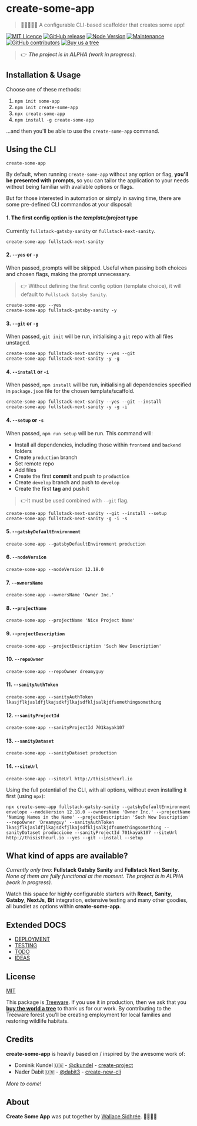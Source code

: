 # create-some-app

> 👩‍💻🚀👨‍💻 A configurable CLI-based scaffolder that creates some app!

[![MIT Licence](https://img.shields.io/badge/license-MIT-blue.svg)](https://github.com/dreamyguy/create-some-app/blob/master/LICENSE) [![GitHub release](https://img.shields.io/github/v/tag/dreamyguy/create-some-app.svg?sort=semver)](https://github.com/dreamyguy/create-some-app/releases) [![Node Version](https://img.shields.io/badge/node-v12.14.0-blue.svg)](https://github.com/nodejs/node/releases/tag/v12.14.0) [![Maintenance](https://img.shields.io/badge/Maintained%3F-yes-green.svg)](https://gitHub.com/dreamyguy/create-some-app/graphs/commit-activity) [![GitHub contributors](https://img.shields.io/github/contributors/dreamyguy/create-some-app.svg)](https://gitHub.com/dreamyguy/create-some-app/graphs/contributors/) [![Buy us a tree](https://img.shields.io/badge/Treeware-%F0%9F%8C%B3-lightgreen)](https://plant.treeware.earth/dreamyguy/create-some-app)

> 👉 _**The project is in ALPHA (work in progress)**_.

## Installation & Usage

Choose one of these methods:

1. `npm init some-app`
2. `npm init create-some-app`
3. `npx create-some-app`
4. `npm install -g create-some-app`

...and then you'll be able to use the `create-some-app` command.

## Using the CLI

    create-some-app

By default, when running `create-some-app` without any option or flag, **you'll be presented with prompts**, so you can tailor the application to your needs without being familiar with available options or flags.

But for those interested in automation or simply in saving time, there are some pre-defined CLI commandos at your disposal:

#### 1. The first config option is the _template/project_ type

Currently `fullstack-gatsby-sanity` or `fullstack-next-sanity`.

    create-some-app fullstack-next-sanity

#### 2. `--yes` or `-y`

When passed, prompts will be skipped. Useful when passing both choices and chosen flags, making the prompt unnecessary.

> 👉 Without defining the first config option (template choice), it will default to `Fullstack Gatsby Sanity`.

    create-some-app --yes
    create-some-app fullstack-gatsby-sanity -y

#### 3. `--git` or `-g`

When passed, `git init` will be run, initialising a `git` repo with all files unstaged.

    create-some-app fullstack-next-sanity --yes --git
    create-some-app fullstack-next-sanity -y -g

#### 4. `--install` or `-i`

When passed, `npm install` will be run, initialising all dependencies specified in `package.json` file for the chosen template/scaffold.

    create-some-app fullstack-next-sanity --yes --git --install
    create-some-app fullstack-next-sanity -y -g -i

#### 4. `--setup` or `-s`

When passed, `npm run setup` will be run. This command will:

* Install all dependencies, including those within `frontend` and `backend` folders
* Create `production` branch
* Set remote repo
* Add files
* Create the first **commit** and push to `production`
* Create `develop` branch and push to `develop`
* Create the first **tag** and push it

> 👉It must be used combined with `--git` flag.

```
create-some-app fullstack-next-sanity --git --install --setup
create-some-app fullstack-next-sanity -g -i -s
```

#### 5. `--gatsbyDefaultEnvironment`

    create-some-app --gatsbyDefaultEnvironment production

#### 6. `--nodeVersion`

    create-some-app --nodeVersion 12.18.0

#### 7. `--ownersName`

    create-some-app --ownersName 'Owner Inc.'

#### 8. `--projectName`

    create-some-app --projectName 'Nice Project Name'

#### 9. `--projectDescription`

    create-some-app --projectDescription 'Such Wow Description'

#### 10. `--repoOwner`

    create-some-app --repoOwner dreamyguy

#### 11. `--sanityAuthToken`

    create-some-app --sanityAuthToken lkasjflkjasldfjlkajsdkfjlkajsdfkljsalkjdfsomethingsomething

#### 12. `--sanityProjectId`

    create-some-app --sanityProjectId 701kayak107

#### 13. `--sanityDataset`

    create-some-app --sanityDataset production

#### 14. `--siteUrl`

    create-some-app --siteUrl http://thisistheurl.io

Using the full potential of the CLI, with all options, without even installing it first (using `npx`):

    npx create-some-app fullstack-gatsby-sanity --gatsbyDefaultEnvironment envelope --nodeVersion 12.18.0 --ownersName 'Owner Inc.' --projectName 'Naming Names in the Name' --projectDescription 'Such Wow Description' --repoOwner 'Dreamyguy' --sanityAuthToken lkasjflkjasldfjlkajsdkfjlkajsdfkljsalkjdfsomethingsomething --sanityDataset produccione --sanityProjectId 701kayak107 --siteUrl http://thisistheurl.io --yes --git --install --setup

## What kind of apps are available?

_Currently only two_: **Fullstack Gatsby Sanity** and **Fullstack Next Sanity**. _None of them are fully functional at the moment. The project is in ALPHA (work in progress)._

Watch this space for highly configurable starters with **React**, **Sanity**, **Gatsby**, **NextJs**, **Bit** integration, extensive testing and many other goodies, all bundlet as options within **create-some-app**.

## Extended DOCS

- [DEPLOYMENT](docs/DEPLOYMENT.md)
- [TESTING](docs/TESTING.md)
- [TODO](docs/TODO.md)
- [IDEAS](docs/IDEAS.md)

## License

[MIT](LICENSE)

This package is [Treeware](https://treeware.earth). If you use it in production, then we ask that you [**buy the world a tree**](https://plant.treeware.earth/dreamyguy/create-some-app) to thank us for our work. By contributing to the Treeware forest you’ll be creating employment for local families and restoring wildlife habitats.

## Credits

**create-some-app** is heavily based on / inspired by the awesome work of:

- Dominik Kundel 🇺🇲 - [@dkundel](https://github.com/dkundel) - [create-project](https://github.com/dkundel/create-project)
- Nader Dabit 🇺🇲 - [@dabit3](https://github.com/dabit3) - [create-new-cli](https://www.npmjs.com/package/create-new-cli)

_More to come!_

## About

**Create Some App** was put together by [Wallace Sidhrée](https://github.com/dreamyguy). 👨‍💻🇳🇴
